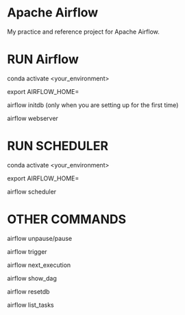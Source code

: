 # Apache Airflow
My practice and reference project for Apache Airflow.


# RUN Airflow

conda activate <your_environment>

export AIRFLOW_HOME=<your airflow workspace>

airflow initdb (only when you are setting up for the first time)

airflow webserver


# RUN SCHEDULER

conda activate <your_environment>

export AIRFLOW_HOME=<your airflow workspace>

airflow scheduler


# OTHER COMMANDS

airflow unpause/pause <dag id>

airflow trigger <dag id>

airflow next_execution <dag id> 

airflow show_dag <dag id>

airflow resetdb 

airflow list_tasks <dag id>
